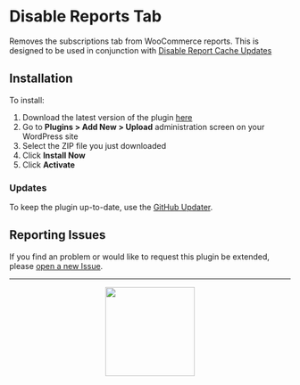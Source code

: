 # Disable Reports Tab

Removes the subscriptions tab from WooCommerce reports. This is designed to be used in conjunction with [Disable Report Cache Updates](https://github.com/Prospress/woocommerce-subscriptions-disable-report-cache-updates)

## Installation

To install:

1. Download the latest version of the plugin [here](https://github.com/Prospress/disable-reports-tab/archive/master.zip)
1. Go to **Plugins > Add New > Upload** administration screen on your WordPress site
1. Select the ZIP file you just downloaded
1. Click **Install Now**
1. Click **Activate**

### Updates

To keep the plugin up-to-date, use the [GitHub Updater](https://github.com/afragen/github-updater).

## Reporting Issues

If you find an problem or would like to request this plugin be extended, please [open a new Issue](https://github.com/Prospress/disable-reports-tab/issues/new).

---

<p align="center">
	<a href="https://prospress.com/">
		<img src="https://cloud.githubusercontent.com/assets/235523/11986380/bb6a0958-a983-11e5-8e9b-b9781d37c64a.png" width="160">
	</a>
</p>
